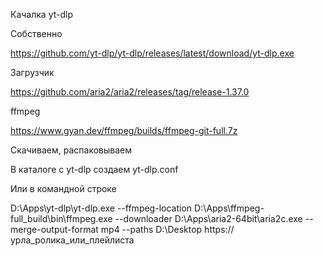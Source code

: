 Качалка yt-dlp

Собственно

https://github.com/yt-dlp/yt-dlp/releases/latest/download/yt-dlp.exe

Загрузчик

https://github.com/aria2/aria2/releases/tag/release-1.37.0

ffmpeg

https://www.gyan.dev/ffmpeg/builds/ffmpeg-git-full.7z

Скачиваем, распаковываем

В каталоге с yt-dlp создаем yt-dlp.conf

Или в командной строке

D:\Apps\yt-dlp\yt-dlp.exe  --ffmpeg-location D:\Apps\ffmpeg-full_build\bin\ffmpeg.exe --downloader D:\Apps\aria2-64bit\aria2c.exe --merge-output-format mp4 --paths D:\Desktop https://урла_ролика_или_плейлиста
